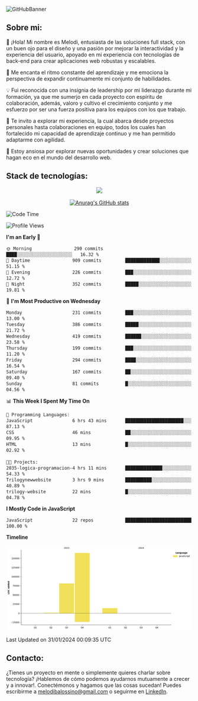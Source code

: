 ![GitHubBanner](https://github.com/MelBalossino/MelBalossino/assets/124601449/c1bfc12f-f708-4d5e-a44c-cbc714e582b2)

## Sobre mi:

🤗 ¡Hola! Mi nombre es Melodi, entusiasta de las soluciones full stack, con un buen ojo para el diseño y una pasión por mejorar la interactividad y la experiencia del usuario, apoyado en mi experiencia con tecnologías de back-end para crear aplicaciones web robustas y escalables.

🚀 Me encanta el ritmo constante del aprendizaje y me emociona la perspectiva de expandir continuamente mi conjunto de habilidades.

💡 Fui reconocida con una insignia de leadership por mi liderazgo durante mi formación, ya que me sumerjo en cada proyecto con espíritu de colaboración, además, valoro y cultivo el crecimiento conjunto y me esfuerzo por ser una fuerza positiva para los equipos con los que trabajo.

💼 Te invito a explorar mi experiencia, la cual abarca desde proyectos personales hasta colaboraciones en equipo, todos los cuales han fortalecido mi capacidad de aprendizaje continuo y me han permitido adaptarme con agilidad.

🤗 Estoy ansiosa por explorar nuevas oportunidades y crear soluciones que hagan eco en el mundo del desarrollo web. 

## Stack de tecnologías:
<p align="center">
  <a href="https://skillicons.dev">
    <img src="https://skillicons.dev/icons?i=js,html,css,react,vite,webpack,redux,nodejs,express,postgres,sequelize,git,github,vscode,figma,materialui,tailwind" />
  </a>
</p>

<div align="center">
  
[![Anurag's GitHub stats](https://github-readme-stats.vercel.app/api?username=melbalossino&count_private=true&show_icons=true&theme=onedark)](https://github.com/anuraghazra/github-readme-stats)
</div>

<!--START_SECTION:waka-->
![Code Time](http://img.shields.io/badge/Code%20Time-80%20hrs%2046%20mins-blue)

![Profile Views](http://img.shields.io/badge/Profile%20Views-39-blue)

**I'm an Early 🐤** 

```text
🌞 Morning                290 commits         ████░░░░░░░░░░░░░░░░░░░░░   16.32 % 
🌆 Daytime                909 commits         █████████████░░░░░░░░░░░░   51.15 % 
🌃 Evening                226 commits         ███░░░░░░░░░░░░░░░░░░░░░░   12.72 % 
🌙 Night                  352 commits         █████░░░░░░░░░░░░░░░░░░░░   19.81 % 
```
📅 **I'm Most Productive on Wednesday** 

```text
Monday                   231 commits         ███░░░░░░░░░░░░░░░░░░░░░░   13.00 % 
Tuesday                  386 commits         █████░░░░░░░░░░░░░░░░░░░░   21.72 % 
Wednesday                419 commits         ██████░░░░░░░░░░░░░░░░░░░   23.58 % 
Thursday                 199 commits         ███░░░░░░░░░░░░░░░░░░░░░░   11.20 % 
Friday                   294 commits         ████░░░░░░░░░░░░░░░░░░░░░   16.54 % 
Saturday                 167 commits         ██░░░░░░░░░░░░░░░░░░░░░░░   09.40 % 
Sunday                   81 commits          █░░░░░░░░░░░░░░░░░░░░░░░░   04.56 % 
```


📊 **This Week I Spent My Time On** 

```text
💬 Programming Languages: 
JavaScript               6 hrs 43 mins       ██████████████████████░░░   87.13 % 
CSS                      46 mins             ██░░░░░░░░░░░░░░░░░░░░░░░   09.95 % 
HTML                     13 mins             █░░░░░░░░░░░░░░░░░░░░░░░░   02.92 % 

🐱‍💻 Projects: 
2035-logica-programacion-4 hrs 11 mins       ██████████████░░░░░░░░░░░   54.33 % 
Trilogynewwebsite        3 hrs 9 mins        ██████████░░░░░░░░░░░░░░░   40.89 % 
trilogy-website          22 mins             █░░░░░░░░░░░░░░░░░░░░░░░░   04.78 % 
```

**I Mostly Code in JavaScript** 

```text
JavaScript               22 repos            █████████████████████████   100.00 % 
```



**Timeline**

![Lines of Code chart](https://raw.githubusercontent.com/MelBalossino/MelBalossino/main/assets/bar_graph.png)


 Last Updated on 31/01/2024 00:09:35 UTC
<!--END_SECTION:waka-->

## Contacto:
¿Tienes un proyecto en mente o simplemente quieres charlar sobre tecnología? ¡Hablemos de cómo podemos ayudarnos mutuamente a crecer y a innovar!. Conectémonos y hagamos que las cosas sucedan! Puedes escribirme a melodibalossino@gmail.com o seguirme en [LinkedIn](https://www.linkedin.com/in/melody-balossino-26745021b).


<!--
**MelBalossino/MelBalossino** is a ✨ _special_ ✨ repository because its `README.md` (this file) appears on your GitHub profile.



Here are some ideas to get you started:

- 🔭 I’m currently working on ...
- 🌱 I’m currently learning ...
- 👯 I’m looking to collaborate on ...
- 🤔 I’m looking for help with ...
- 💬 Ask me about ...
- 📫 How to reach me: ...
- 😄 Pronouns: ...
- ⚡ Fun fact: ...
-->
